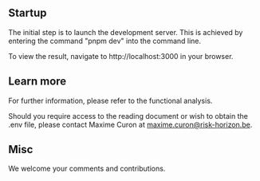 ## Startup
The initial step is to launch the development server. This is achieved by entering the command "pnpm dev" into the command line.

To view the result, navigate to http://localhost:3000 in your browser.


## Learn more
For further information, please refer to the functional analysis. 

Should you require access to the reading document or wish to obtain the .env file, please contact Maxime Curon at maxime.curon@risk-horizon.be.

## Misc
We welcome your comments and contributions.
